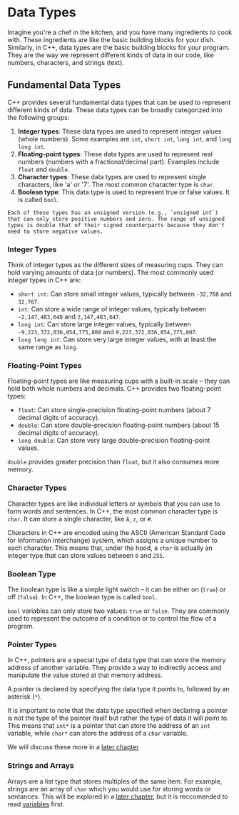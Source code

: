 # Data Types

Imagine you're a chef in the kitchen, and you have many ingredients to cook with. These ingredients are like the basic building blocks for your dish. Similarly, in C++, data types are the basic building blocks for your program. They are the way we represent different kinds of data in our code, like numbers, characters, and strings (text).

## Fundamental Data Types

C++ provides several fundamental data types that can be used to represent different kinds of data. These data types can be broadly categorized into the following groups:

1. **Integer types**: These data types are used to represent integer values (whole numbers). Some examples are `int`, `short int`, `long int`, and `long long int`.
2. **Floating-point types**: These data types are used to represent real numbers (numbers with a fractional/decimal part). Examples include `float` and `double`.
3. **Character types**: These data types are used to represent single characters, like 'a' or '7'. The most common character type is `char`.
4. **Boolean type**: This data type is used to represent true or false values. It is called `bool`.

```admonish note
Each of these types has an unsigned version (e.g., `unsigned int`) that can only store positive numbers and zero. The range of unsigned types is double that of their signed counterparts because they don't need to store negative values.
```

### Integer Types

Think of integer types as the different sizes of measuring cups. They can hold varying amounts of data (or numbers). The most commonly used integer types in C++ are:

- `short int`: Can store small integer values, typically between `-32,768` and `32,767`.
- `int`: Can store a wide range of integer values, typically between `-2,147,483,648` and `2,147,483,647`.
- `long int`: Can store large integer values, typically between `-9,223,372,036,854,775,808` and `9,223,372,036,854,775,807`.
- `long long int`: Can store very large integer values, with at least the same range as `long`.

### Floating-Point Types

Floating-point types are like measuring cups with a built-in scale – they can hold both whole numbers and decimals. C++ provides two floating-point types:

- `float`: Can store single-precision floating-point numbers (about 7 decimal digits of accuracy).
- `double`: Can store double-precision floating-point numbers (about 15 decimal digits of accuracy).
- `long double`: Can store very large double-precision floating-point values.


`double` provides greater precision than `float`, but it also consumes more memory.

### Character Types

Character types are like individual letters or symbols that you can use to form words and sentences. In C++, the most common character type is `char`. It can store a single character, like `A`, `z`, or `#`.

Characters in C++ are encoded using the ASCII (American Standard Code for Information Interchange) system, which assigns a unique number to each character. This means that, under the hood, a `char` is actually an integer type that can store values between `0` and `255`.

### Boolean Type

The boolean type is like a simple light switch – it can be either on (`true`) or off (`false`). In C++, the boolean type is called `bool`.

`bool` variables can only store two values: `true` or `false`. They are commonly used to represent the outcome of a condition or to control the flow of a program.

### Pointer Types

In C++, pointers are a special type of data type that can store the memory address of another variable. They provide a way to indirectly access and manipulate the value stored at that memory address.

A pointer is declared by specifying the data type it points to, followed by an asterisk (`*`).

It is important to note that the data type specified when declaring a pointer is not the type of the pointer itself but rather the type of data it will point to. This means that `int*` is a pointer that can store the address of an `int` variable, while `char*` can store the address of a `char` variable.

We will discuss these more in a [later chapter](../pointers/index.md)


### Strings and Arrays
Arrays are a list type that stores multiples of the same item. For example, strings are an array of `char` which you would use for storing words or sentances.
This will be explored in a [later chapter](./strings_and_arrays.md), but it is reccomended to read [variables](./variables.md) first.
